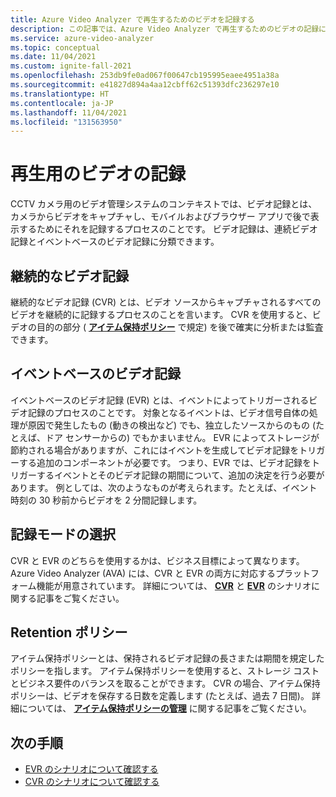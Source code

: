 ```yaml
---
title: Azure Video Analyzer で再生するためのビデオを記録する
description: この記事では、Azure Video Analyzer で再生するためのビデオの記録について説明します。
ms.service: azure-video-analyzer
ms.topic: conceptual
ms.date: 11/04/2021
ms.custom: ignite-fall-2021
ms.openlocfilehash: 253db9fe0ad067f00647cb195995eaee4951a38a
ms.sourcegitcommit: e41827d894a4aa12cbff62c51393dfc236297e10
ms.translationtype: HT
ms.contentlocale: ja-JP
ms.lasthandoff: 11/04/2021
ms.locfileid: "131563950"
---
```

# <a name="record-video-for-playback"></a>再生用のビデオの記録

CCTV カメラ用のビデオ管理システムのコンテキストでは、ビデオ記録とは、カメラからビデオをキャプチャし、モバイルおよびブラウザー アプリで後で表示するためにそれを記録するプロセスのことです。 ビデオ記録は、連続ビデオ記録とイベントベースのビデオ記録に分類できます。

## <a name="continuous-video-recording"></a>継続的なビデオ記録

継続的なビデオ記録 (CVR) とは、ビデオ ソースからキャプチャされるすべてのビデオを継続的に記録するプロセスのことを言います。 CVR を使用すると、ビデオの目的の部分 ( **[アイテム保持ポリシー](#retention-policy)** で規定) を後で確実に分析または監査できます。

## <a name="event-based-video-recording"></a>イベントベースのビデオ記録

イベントベースのビデオ記録 (EVR) とは、イベントによってトリガーされるビデオ記録のプロセスのことです。 対象となるイベントは、ビデオ信号自体の処理が原因で発生したもの (動きの検出など) でも、独立したソースからのもの (たとえば、ドア センサーからの) でもかまいません。 EVR によってストレージが節約される場合がありますが、これにはイベントを生成してビデオ記録をトリガーする追加のコンポーネントが必要です。 つまり、EVR では、ビデオ記録をトリガーするイベントとそのビデオ記録の期間について、追加の決定を行う必要があります。 例としては、次のようなものが考えられます。たとえば、イベント時刻の 30 秒前からビデオを 2 分間記録します。

## <a name="choosing-recording-modes"></a>記録モードの選択

CVR と EVR のどちらを使用するかは、ビジネス目標によって異なります。 Azure Video Analyzer (AVA) には、CVR と EVR の両方に対応するプラットフォーム機能が用意されています。 詳細については、 **[CVR](continuous-video-recording.md)** と **[EVR](event-based-video-recording-concept.md)** のシナリオに関する記事をご覧ください。

## <a name="retention-policy"></a>Retention ポリシー

アイテム保持ポリシーとは、保持されるビデオ記録の長さまたは期間を規定したポリシーを指します。 アイテム保持ポリシーを使用すると、ストレージ コストとビジネス要件のバランスを取ることができます。 CVR の場合、アイテム保持ポリシーは、ビデオを保存する日数を定義します (たとえば、過去 7 日間)。 詳細については、 **[アイテム保持ポリシーの管理](manage-retention-policy.md)** に関する記事をご覧ください。

## <a name="next-steps"></a>次の手順

- [EVR のシナリオについて確認する](event-based-video-recording-concept.md)
- [CVR のシナリオについて確認する](continuous-video-recording.md)
